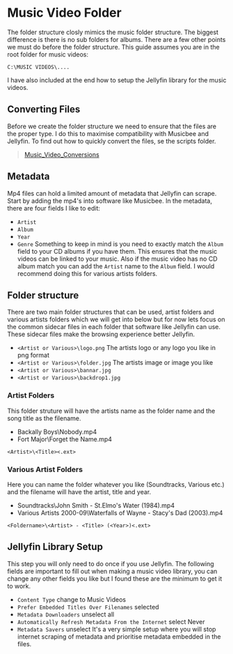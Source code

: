 # Music Video Folder
The folder structure closly mimics the music folder structure. The biggest difference is there is no sub folders for albums. There are a few other points we must do before the folder structure. This guide assumes you are in the root folder for music videos:

`C:\MUSIC VIDEOS\....`

I have also included at the end how to setup the Jellyfin library for the music videos.

## Converting Files
Before we create the folder structure we need to ensure that the files are the proper type. I do this to maximise compatibility with Musicbee and Jellyfin. To find out how to quickly convert the files, se the scripts folder.
> [Music_Video_Conversions](Scripts/Music_Video_Conversions/Readme.md)
## Metadata
Mp4 files can hold a limited amount of metadata that Jellyfin can scrape. Start by adding the mp4's into software like Musicbee. In the metadata, there are four fields I like to edit:
* `Artist`
* `Album`
* `Year`
* `Genre`
Something to keep in mind is you need to exactly match the `Album` field to your CD albums if you have them. This ensures that the music videos can be linked to your music. Also if the music video has no CD album match you can add the `Artist` name to the `Album` field. I would recommend doing this for various artists folders.
## Folder structure
There are two main folder structures that can be used, artist folders and various artists folders which we will get into below but for now lets focus on the common sidecar files in each folder that software like Jellyfin can use. These sidecar files make the browsing experience better Jellyfin.

* `<Artist or Various>\logo.png` The artists logo or any logo you like in png format
* `<Artist or Various>\folder.jpg` The artists image or image you like
* `<Artist or Various>\bannar.jpg`
* `<Artist or Various>\backdrop1.jpg`

### Artist Folders
This folder struture will have the artists name as the folder name and the song title as the filename.
* Backally Boys\Nobody.mp4
* Fort Major\Forget the Name.mp4

`<Artist>\<Title><.ext>`
### Various Artist Folders
Here you can name the folder whatever you like (Soundtracks, Various etc.) and the filename will have the artist, title and year.
* Soundtracks\John Smith - St.Elmo's Water (1984).mp4
* Various Artists 2000-09\Waterfalls of Wayne - Stacy's Dad (2003).mp4

`<Foldername>\<Artist> - <Title> (<Year>)<.ext>`
## Jellyfin Library Setup
This step you will only need to do once if you use Jellyfin. The following fields are important to fill out when making a music video library, you can change any other fields you like but I found these are the minimum to get it to work.
* `Content Type` change to Music Videos
* `Prefer Embedded Titles Over Filenames` selected
* `Metadata Downloaders` unselect all
* `Automatically Refresh Metadata From the Internet` select Never
* `Metadata Savers` unselect
It's a very simple setup where you will stop internet scraping of metadata and prioritise metadata embedded in the files.
